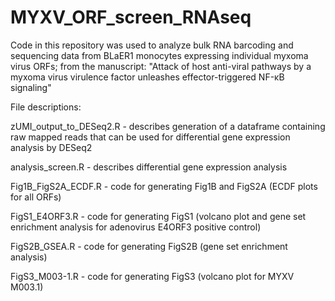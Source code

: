 # MYXV_ORF_screen_RNAseq
Code in this repository was used to analyze bulk RNA barcoding and sequencing data from BLaER1 monocytes expressing individual myxoma virus ORFs; from the manuscript: "Attack of host anti-viral pathways by a myxoma virus virulence factor unleashes effector-triggered NF-κB signaling"

File descriptions:

zUMI_output_to_DESeq2.R - describes generation of a dataframe containing raw mapped reads that can be used for differential gene expression analysis by DESeq2

analysis_screen.R - describes differential gene expression analysis 

Fig1B_FigS2A_ECDF.R - code for generating Fig1B and FigS2A (ECDF plots for all ORFs)

FigS1_E4ORF3.R - code for generating FigS1 (volcano plot and gene set enrichment analysis for adenovirus E4ORF3 positive control)

FigS2B_GSEA.R - code for generating FigS2B (gene set enrichment analysis)

FigS3_M003-1.R - code for generating FigS3 (volcano plot for MYXV M003.1)


